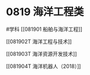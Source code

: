 # 0819 海洋工程类
#学科
[[081901 船舶与海洋工程]]

[[081902T 海洋工程与技术]]

[[081903T 海洋资源开发技术]]

[[081904T 海洋机器人（2018）]]
